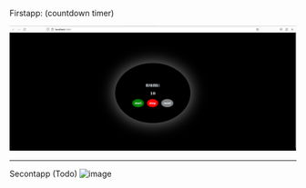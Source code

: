 Firstapp: (countdown timer)

![Alt text](image.png)<hr/>

Secontapp (Todo)
![image](https://github.com/hosseincomedian/first-react-code/assets/46236489/c5507304-95ef-4710-8714-3e8864648f02)
